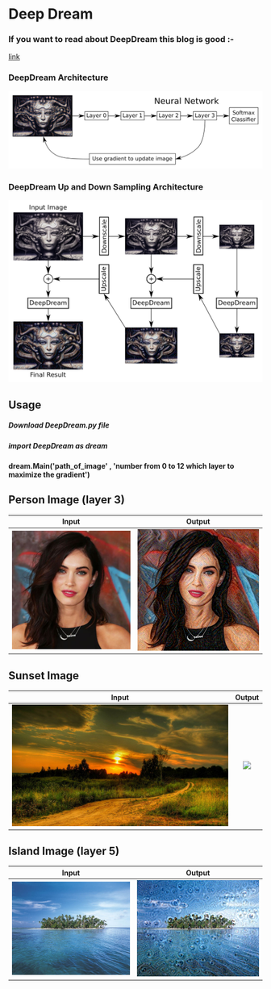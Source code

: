 # Deep Dream

### If you want to read about DeepDream this blog is good :- 
[link](https://codesachin.wordpress.com/tag/deepdream/)


### DeepDream Architecture
![](https://github.com/anmolaithinker/Deep-Dream/blob/master/OutputImages/DeepDream.png)


### DeepDream Up and Down Sampling Architecture
![](https://github.com/anmolaithinker/Deep-Dream/blob/master/OutputImages/Rescale_DeepDream.png)

## Usage

##### Download DeepDream.py file

##### import DeepDream as dream

#### dream.Main('path_of_image' , 'number from 0 to 12 which layer to maximize the gradient')


## Person Image (layer 3)

 Input             |  Output
:-------------------------:|:-------------------------:
![](https://github.com/anmolaithinker/Deep-Dream/blob/master/OutputImages/megan.png)  |  ![](https://github.com/anmolaithinker/Deep-Dream/blob/master/OutputImages/meganStyle.png)

## Sunset Image

 Input             |  Output
:-------------------------:|:-------------------------:
![](https://github.com/anmolaithinker/Deep-Dream/blob/master/OutputImages/sunsetStyle.png)  |  ![](https://github.com/anmolaithinker/Deep-Dream/blob/master/OutputImages/sunset.png)

## Island Image (layer 5)

 Input             |  Output
:-------------------------:|:-------------------------:
![](https://github.com/anmolaithinker/Deep-Dream/blob/master/OutputImages/beautiful-island.jpg)  |  ![](https://github.com/anmolaithinker/Deep-Dream/blob/master/OutputImages/island-style.png)


